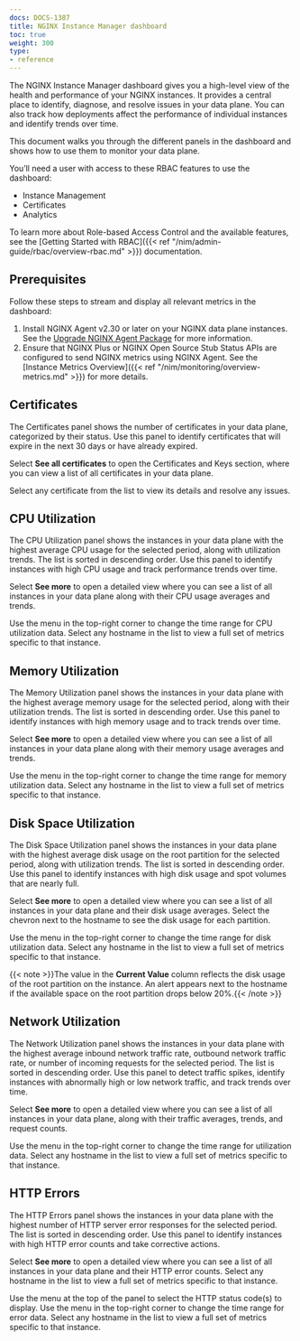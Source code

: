 ```yaml
---
docs: DOCS-1387
title: NGINX Instance Manager dashboard
toc: true
weight: 300
type:
- reference
---
```


The NGINX Instance Manager dashboard gives you a high-level view of the health and performance of your NGINX instances. It provides a central place to identify, diagnose, and resolve issues in your data plane. You can also track how deployments affect the performance of individual instances and identify trends over time.

This document walks you through the different panels in the dashboard and shows how to use them to monitor your data plane.

You’ll need a user with access to these RBAC features to use the dashboard:

- Instance Management
- Certificates
- Analytics

To learn more about Role-based Access Control and the available features, see the [Getting Started with RBAC]({{< ref "/nim/admin-guide/rbac/overview-rbac.md" >}}) documentation.

## Prerequisites

Follow these steps to stream and display all relevant metrics in the dashboard:

1. Install NGINX Agent v2.30 or later on your NGINX data plane instances. See the [Upgrade NGINX Agent Package](https://docs.nginx.com/nginx-agent/installation-upgrade/upgrade/) for more information.
2. Ensure that NGINX Plus or NGINX Open Source Stub Status APIs are configured to send NGINX metrics using NGINX Agent. See the [Instance Metrics Overview]({{< ref "/nim/monitoring/overview-metrics.md" >}}) for more details.

## Certificates

The Certificates panel shows the number of certificates in your data plane, categorized by their status. Use this panel to identify certificates that will expire in the next 30 days or have already expired.

Select **See all certificates** to open the Certificates and Keys section, where you can view a list of all certificates in your data plane.

Select any certificate from the list to view its details and resolve any issues.

## CPU Utilization

The CPU Utilization panel shows the instances in your data plane with the highest average CPU usage for the selected period, along with utilization trends. The list is sorted in descending order. Use this panel to identify instances with high CPU usage and track performance trends over time.

Select **See more** to open a detailed view where you can see a list of all instances in your data plane along with their CPU usage averages and trends.

Use the menu in the top-right corner to change the time range for CPU utilization data. Select any hostname in the list to view a full set of metrics specific to that instance.

## Memory Utilization

The Memory Utilization panel shows the instances in your data plane with the highest average memory usage for the selected period, along with their utilization trends. The list is sorted in descending order. Use this panel to identify instances with high memory usage and to track trends over time.

Select **See more** to open a detailed view where you can see a list of all instances in your data plane along with their memory usage averages and trends.

Use the menu in the top-right corner to change the time range for memory utilization data. Select any hostname in the list to view a full set of metrics specific to that instance.

## Disk Space Utilization

The Disk Space Utilization panel shows the instances in your data plane with the highest average disk usage on the root partition for the selected period, along with utilization trends. The list is sorted in descending order. Use this panel to identify instances with high disk usage and spot volumes that are nearly full.

Select **See more** to open a detailed view where you can see a list of all instances in your data plane and their disk usage averages. Select the <i class="fa-solid fa-chevron-right"></i> chevron next to the hostname to see the disk usage for each partition.

Use the menu in the top-right corner to change the time range for disk utilization data. Select any hostname in the list to view a full set of metrics specific to that instance.

{{< note >}}The value in the **Current Value** column reflects the disk usage of the root partition on the instance. An <i class="fa-solid fa-triangle-exclamation"></i> alert appears next to the hostname if the available space on the root partition drops below 20%.{{< /note >}}

## Network Utilization

The Network Utilization panel shows the instances in your data plane with the highest average inbound network traffic rate, outbound network traffic rate, or number of incoming requests for the selected period. The list is sorted in descending order. Use this panel to detect traffic spikes, identify instances with abnormally high or low network traffic, and track trends over time.

Select **See more** to open a detailed view where you can see a list of all instances in your data plane, along with their traffic averages, trends, and request counts.

Use the menu in the top-right corner to change the time range for utilization data. Select any hostname in the list to view a full set of metrics specific to that instance.

## HTTP Errors

The HTTP Errors panel shows the instances in your data plane with the highest number of HTTP server error responses for the selected period. The list is sorted in descending order. Use this panel to identify instances with high HTTP error counts and take corrective actions.

Select **See more** to open a detailed view where you can see a list of all instances in your data plane and their HTTP error counts. Select any hostname in the list to view a full set of metrics specific to that instance.

Use the menu at the top of the panel to select the HTTP status code(s) to display. Use the menu in the top-right corner to change the time range for error data. Select any hostname in the list to view a full set of metrics specific to that instance.